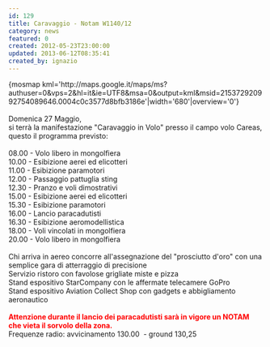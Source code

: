 ```yaml
---
id: 129
title: Caravaggio - Notam W1140/12
category: news
featured: 0
created: 2012-05-23T23:00:00
updated: 2013-06-12T08:35:41
created_by: ignazio
---
```

<p>
 {mosmap kml='http://maps.google.it/maps/ms?authuser=0&amp;vps=2&amp;hl=it&amp;ie=UTF8&amp;msa=0&amp;output=kml&amp;msid=215372920992754089646.0004c0c3577d8bfb3186e'|width='680'|overview='0'}
 <br/>
 <br/>
 Domenica 27 Maggio,
 <br/>
 si terrà la manifestazione "Caravaggio in Volo" presso il campo volo Careas, questo il programma previsto:
 <br/>
 <br/>
 08.00 - Volo libero in mongolfiera
 <br/>
 10.00 - Esibizione aerei ed elicotteri
 <br/>
 11.00 - Esibizione paramotori
 <br/>
 12.00 - Passaggio pattuglia sting
 <br/>
 12.30 - Pranzo e voli dimostrativi
 <br/>
 15.00 - Esibizione aerei ed elicotteri
 <br/>
 15.30 - Esibizione paramotori
 <br/>
 16.00 - Lancio paracadutisti
 <br/>
 16.30 - Esibizione aeromodellistica
 <br/>
 18.00 - Voli vincolati in mongolfiera
 <br/>
 20.00 - Volo libero in mongolfiera
 <br/>
 <br/>
 Chi arriva in aereo concorre all'assegnazione del "prosciutto d'oro" con una semplice gara di atterraggio di precisione
 <br/>
 Servizio ristoro con favolose grigliate miste e pizza
 <br/>
 Stand espositivo StarCompany con le affermate telecamere GoPro
 <br/>
 Stand espositivo Aviation Collect Shop con gadgets e abbigliamento aeronautico
 <br/>
 <br/>
 <span style="font-weight: bold;color: red">
  Attenzione durante il lancio dei paracadutisti sarà in vigore un NOTAM che vieta il sorvolo della zona.
 </span>
 <br/>
 Frequenze radio: avvicinamento 130.00  - ground 130,25
</p>
<p>
</p>
